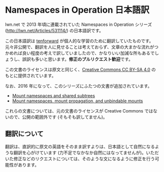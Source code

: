 # Namespaces in Operation 日本語訳

lwn.net で 2013 年頃に連載されていた Namespaces in Operation シリーズ (http://lwn.net/Articles/531114/) の日本語訳です。

この日本語訳は [tenforward](https://github.com/tenforward/) が個人的な学習のために翻訳していたものです。元々非公開で、翻訳を人に見せることは考えておらず、文章の大まかな流れがつかめれば良い程度の考えで訳していましたので、かなりいい加減な所もあるでしょうし、誤訳も多いと思います。**修正のプルリクエスト歓迎**です。

この文書のライセンスは原文と同じく、[Creative Commons CC BY-SA 4.0](https://creativecommons.org/licenses/by-sa/4.0/) のもとに提供されています。

なお、2016 年になって、このシリーズにふたつの文書が追加されています。

* [Mount namespaces and shared subtrees](http://lwn.net/Articles/689856/)
* [Mount namespaces, mount propagation, and unbindable mounts](http://lwn.net/Articles/690679/)

これらの文書については、元の文書のライセンスが Creative Commons ではないので、公開の範囲外です (そもそも訳してません)。

## 翻訳について

翻訳は、直訳的に原文の英語をそのまま訳すよりは、日本語として自然になるような翻訳を心がけています (力不足でなかなか自然にはなってませんが)。いただいた修正などのリクエストについては、そのような文になるように修正を行う可能性があります。
